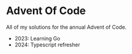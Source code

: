 # Advent Of Code

All of my solutions for the annual Advent of Code.

- 2023: Learning Go
- 2024: Typescript refresher
